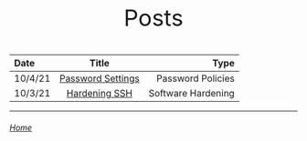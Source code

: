<p style="text-align: center; font-size: 40px;">Posts</p>


|Date|Title|Type|
|:-  |:-:| -:|
|10/4/21|[Password Settings](https://mksipe.github.io/mksipe/posts/passsettings)|Password Policies|
|10/3/21|[Hardening SSH](https://mksipe.github.io/mksipe/posts/hardeningssh)|Software Hardening|


---

###### [Home](https://mksipe.github.io/mksipe/)